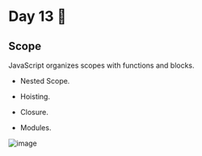 # Day 13 🤩


##  Scope 

JavaScript organizes scopes with functions and blocks.

* Nested Scope.

* Hoisting.

* Closure.
  
* Modules.

![image](https://github.com/aya-thafer2/Mastering-JavaScript-in-20-Days/assets/121509832/c652dfde-12b8-4a43-9adc-c369aafb8ece)










